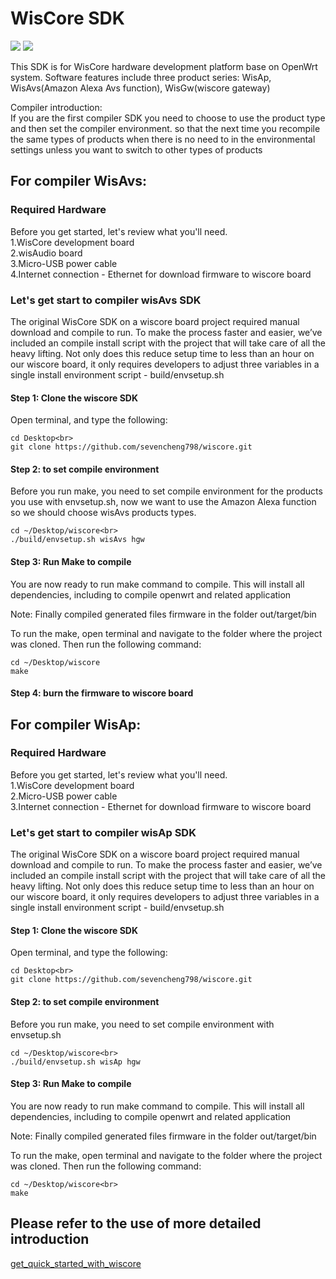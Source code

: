 # WisCore SDK
![](https://github.com/sevencheng798/wiscore/raw/master/img/inf_reg_wiscore.png)
![](https://github.com/sevencheng798/wiscore/raw/master/img/inf_reg_pic1.png)

This SDK is for WisCore hardware development platform base on OpenWrt system. Software features include three product series: WisAp, WisAvs(Amazon Alexa Avs function), WisGw(wiscore gateway)

Compiler introduction:<br>
If you are the first compiler SDK you need to choose to use the product type and then set the compiler environment. so that the next time you recompile the same types of products when there is no need to in the environmental settings unless you want to switch to other types of products

## For compiler WisAvs:
### Required Hardware
Before you get started, let's review what you'll need.<br>
1.WisCore development board<br> 
2.wisAudio board<br>
3.Micro-USB power cable<br>
4.Internet connection - Ethernet for download firmware to wiscore board<br>

### Let's get start to compiler wisAvs SDK
The original WisCore SDK on a wiscore board project required manual download and compile to run. To make the process faster and easier, we’ve included an compile install script with the project that will take care of all the heavy lifting. Not only does this reduce setup time to less than an hour on our wiscore board, it only requires developers to adjust three variables in a single install environment script - build/envsetup.sh 

#### Step 1: Clone the wiscore SDK
Open terminal, and type the following:<br>

    cd Desktop<br>
    git clone https://github.com/sevencheng798/wiscore.git


#### Step 2: to set compile environment 
Before you run make, you need to set compile environment for the products you use with envsetup.sh, now we want to use the Amazon Alexa function so we should choose wisAvs products types. 

    cd ~/Desktop/wiscore<br>
    ./build/envsetup.sh wisAvs hgw

#### Step 3: Run Make to compile
You are now ready to run make command to compile. This will install all dependencies, including to compile openwrt and related application

Note: Finally compiled generated files firmware in the folder out/target/bin

To run the make, open terminal and navigate to the folder where the project was cloned. Then run the following command:

    cd ~/Desktop/wiscore
    make

#### Step 4: burn the firmware to wiscore board

## For compiler WisAp:
### Required Hardware
Before you get started, let's review what you'll need.<br>
1.WisCore development board<br> 
2.Micro-USB power cable<br>
3.Internet connection - Ethernet for download firmware to wiscore board<br>

### Let's get start to compiler wisAp SDK
The original WisCore SDK on a wiscore board project required manual download and compile to run. To make the process faster and easier, we’ve included an compile install script with the project that will take care of all the heavy lifting. Not only does this reduce setup time to less than an hour on our wiscore board, it only requires developers to adjust three variables in a single install environment script - build/envsetup.sh 

#### Step 1: Clone the wiscore SDK
Open terminal, and type the following:<br>

    cd Desktop<br>
    git clone https://github.com/sevencheng798/wiscore.git


#### Step 2: to set compile environment 
Before you run make, you need to set compile environment with envsetup.sh

    cd ~/Desktop/wiscore<br>
    ./build/envsetup.sh wisAp hgw

#### Step 3: Run Make to compile
You are now ready to run make command to compile. This will install all dependencies, including to compile openwrt and related application

Note: Finally compiled generated files firmware in the folder out/target/bin

To run the make, open terminal and navigate to the folder where the project was cloned. Then run the following command:<br>

    cd ~/Desktop/wiscore<br>
    make

## Please refer to the use of more detailed introduction
[get_quick_started_with_wiscore](https://github.com/sevencheng798/get_started_with_wiscore)

